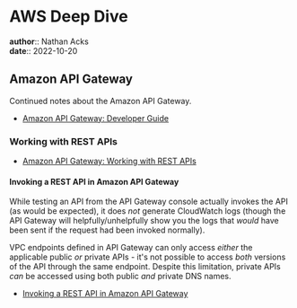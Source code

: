 # AWS Deep Dive

**author**:: Nathan Acks  
**date**:: 2022-10-20

## Amazon API Gateway

Continued notes about the Amazon API Gateway.

* [Amazon API Gateway: Developer Guide](https://docs.aws.amazon.com/apigateway/latest/developerguide/welcome.html)

### Working with REST APIs

* [Amazon API Gateway: Working with REST APIs](https://docs.aws.amazon.com/apigateway/latest/developerguide/apigateway-rest-api.html)

#### Invoking a REST API in Amazon API Gateway

While testing an API from the API Gateway console actually invokes the API (as would be expected), it does *not* generate CloudWatch logs (though the API Gateway will helpfully/unhelpfully show you the logs that *would* have been sent if the request had been invoked normally).

VPC endpoints defined in API Gateway can only access *either* the applicable public *or* private APIs - it's not possible to access *both* versions of the API through the same endpoint. Despite this limitation, private APIs *can* be accessed using both public *and* private DNS names.

* [Invoking a REST API in Amazon API Gateway](https://docs.aws.amazon.com/apigateway/latest/developerguide/how-to-call-api.html)
